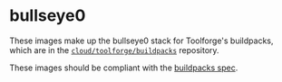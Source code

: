 bullseye0
=======

These images make up the bullseye0 stack for Toolforge's buildpacks, which are
in the [`cloud/toolforge/buildpacks`](https://gerrit.wikimedia.org/g/cloud/toolforge/buildpacks) repository.

These images should be compliant with the [buildpacks spec](https://github.com/buildpacks/spec/blob/main/platform.md#stacks).
